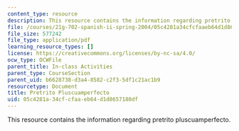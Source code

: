 ```yaml
---
content_type: resource
description: This resource contains the information regarding pretrito pluscuamperfecto.
file: /courses/21g-702-spanish-ii-spring-2004/05c4281a34cfcfaaeb64d1d8657180df_MIT21G_702S04_43preter.pdf
file_size: 577242
file_type: application/pdf
learning_resource_types: []
license: https://creativecommons.org/licenses/by-nc-sa/4.0/
ocw_type: OCWFile
parent_title: In-class Activities
parent_type: CourseSection
parent_uid: b6628738-d3a4-8582-c2f3-5df1c21ac1b9
resourcetype: Document
title: Pretrito Pluscuamperfecto
uid: 05c4281a-34cf-cfaa-eb64-d1d8657180df
---
```

This resource contains the information regarding pretrito pluscuamperfecto.